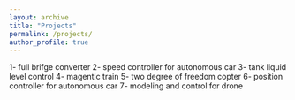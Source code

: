 ```yaml
---
layout: archive
title: "Projects"
permalink: /projects/
author_profile: true
---
```


1- full brifge converter
2- speed controller for autonomous car
3- tank liquid level control
4- magentic train
5- two degree of freedom copter
6- position controller for autonomous car
7- modeling and control for drone
